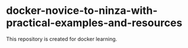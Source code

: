 # docker-novice-to-ninza-with-practical-examples-and-resources
This repository is created for docker learning.
